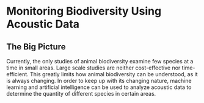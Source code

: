 # Monitoring Biodiversity Using Acoustic Data
## The Big Picture
Currently, the only studies of animal biodiversity examine few species at a time in small areas. Large scale studies are neither cost-effective nor time-efficient.
This greatly limits how animal biodiversity can be understood, as it is always changing.
In order to keep up with its changing nature, machine learning and artificial intelligence can be used to analyze acoustic data to determine the quantity of different species in certain areas.
